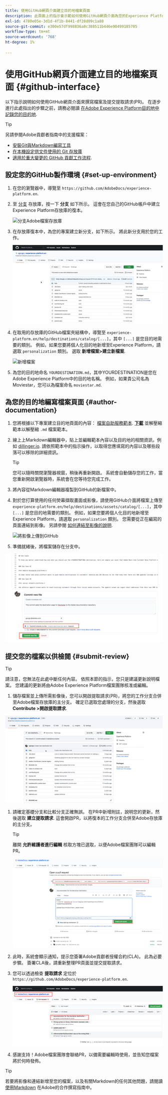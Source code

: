 ```yaml
---
title: 使用GitHub網頁介面建立目的地檔案頁面
description: 此頁面上的指示會示範如何使用GitHub網頁介面為您的Experience Platform目的地製作檔案頁面，並提交以供檢閱。
exl-id: 4780e05e-3d1d-4f1b-8441-df28d09c1a88
source-git-commit: e300e57df998836a8c388511b446e90499185705
workflow-type: tm+mt
source-wordcount: '768'
ht-degree: 1%

---
```


# 使用GitHub網頁介面建立目的地檔案頁面 {#github-interface}

以下指示說明如何使用GitHub網頁介面來撰寫檔案及提交提取請求(PR)。 在逐步進行此處指出的步驟之前，請務必閱讀 [在Adobe Experience Platform目的地中記錄您的目的地](./documentation-instructions.md).

>[!TIP]
>
>另請參閱Adobe貢獻者指南中的支援檔案：
>* [安裝Git與Markdown編寫工具](https://experienceleague.adobe.com/docs/contributor/contributor-guide/setup/install-tools.html)
>* [在本機設定供文件使用的 Git 存放庫](https://experienceleague.adobe.com/docs/contributor/contributor-guide/setup/local-repo.html)
>* [適用於重大變更的 GitHub 貢獻工作流程](https://experienceleague.adobe.com/docs/contributor/contributor-guide/setup/full-workflow.html).

## 設定您的GitHub製作環境 {#set-up-environment}

1. 在您的瀏覽器中，導覽至 `https://github.com/AdobeDocs/experience-platform.en`.
2. 至 [分支](https://experienceleague.adobe.com/docs/contributor/contributor-guide/setup/local-repo.html#fork-the-repository) 存放庫，按一下 **分支** 如下所示。 這會在您自己的GitHub帳戶中建立Experience Platform存放庫的復本。

   ![分支Adobe檔案存放庫](../assets/docs-framework/ssd-fork-repository.gif)

3. 在存放庫復本中，為您的專案建立新分支，如下所示。 將此新分支用於您的工作。

   ![建立新的GitHub分支](../assets/docs-framework/new-branch-github.gif)

4. 在取用的存放庫的GitHub檔案夾結構中，導覽至 `experience-platform.en/help/destinations/catalog/[...]`，其中 `[...]` 是您目的地需要的類別。 例如，如果您要將個人化目的地新增至Experience Platform，請選取 `personalization` 類別。 選取 **新增檔案>建立新檔案**.

   ![新增檔案](../assets/docs-framework/github-navigate-and-create-file.gif)

5. 為您的目的地命名 `YOURDESTINATION.md`，其中YOURDESTINATION是您在Adobe Experience Platform中的目的地名稱。 例如，如果貴公司名為Moviestar，您可以為檔案命名 `moviestar.md`.

## 為您的目的地編寫檔案頁面 {#author-documentation}

1. 您將根據以下專案建立目的地頁面的內容： [檔案自助服務範本](./self-service-template.md). **[下載](../assets/docs-framework/yourdestination-template.zip)** 並解壓縮範本以解壓縮 `.md` 檔案範本。
2. 線上上Markdown編輯器中，貼上並編輯範本內容以及目的地的相關資訊，例如 [dillinger.io](https://dillinger.io/). 請依照範本中的指示操作，以取得您應填寫的內容以及哪些段落可以移除的詳細資訊。

   >[!TIP]
   >
   >您可以隨時關閉瀏覽器視窗，稍後再重新開啟。 系統會自動儲存您的工作，當您重新開啟瀏覽器時，系統會在您等待您完成工作。
3. 將內容從Markdown編輯器複製到GitHub的新檔案中。
4. 對於您打算使用的任何熒幕擷取畫面或影像，請使用GitHub介面將檔案上傳至 `experience-platform.en/help/destinations/assets/catalog/[...]`，其中 `[...]` 是您目的地需要的類別。 例如，如果您要將個人化目的地新增至Experience Platform，請選取 `personalization` 類別。 您需要從正在編寫的頁面連結到影像。 另請參閱 [如何連結至影像的說明](https://experienceleague.adobe.com/docs/contributor/contributor-guide/writing-essentials/linking.html#link-to-images).

   ![將影像上傳到GitHub](../assets/docs-framework/upload-image.gif)

5. 準備就緒後，將檔案儲存在分支中。

![確認檔案建立](../assets/docs-framework/ssd-confirm-file-creation.png)

## 提交您的檔案以供檢閱 {#submit-review}

>[!TIP]
>
>請注意，您無法在此處中斷任何內容。 依照本節的指示，您只是建議更新說明檔案。 您建議的更新將由Adobe Experience Platform檔案團隊核准或編輯。

1. 儲存檔案並上傳所需影像後，您可以開啟提取請求(PR)，將您的工作分支合併至Adobe檔案存放庫的主分支。 確定已選取您處理的分支，然後選取 **Contribute >開啟提取請求**.

![建立提取請求](../assets/docs-framework/ssd-create-pull-request-1.gif)

1. 請確定基礎分支和比較分支正確無誤。 在PR中新增附註，說明您的更新，然後選取 **建立提取請求**. 這會開啟PR，以將復本的工作分支合併至Adobe存放庫的主分支。

   >[!TIP]
   >
   >離開 **允許維護者進行編輯** 核取方塊已選取，以便Adobe檔案團隊可以編輯PR。

   ![建立提取請求以Adobe檔案存放庫](../assets/docs-framework/ssd-create-pull-request-2.png)

1. 此時，系統會顯示通知，提示您簽署Adobe貢獻者授權合約(CLA)。 此為必要步驟。 簽署CLA後，請重新整理PR頁面並提交提取請求。

1. 您可以透過檢查 **提取請求** 定位於 `https://github.com/AdobeDocs/experience-platform.en`.

   ![PR成功](../assets/docs-framework/ssd-pr-successful.png)

1. 感謝支持！Adobe檔案團隊會聯絡PR，以備需要編輯時使用，並告知您檔案將於何時發佈。

>[!TIP]
>
>若要將影像和連結新增至您的檔案，以及有關Markdown的任何其他問題，請閱讀 [使用Markdown](https://experienceleague.adobe.com/docs/contributor/contributor-guide/writing-essentials/markdown.html) 在Adobe的合作撰寫指南中。
